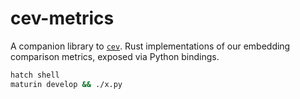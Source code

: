 # cev-metrics

A companion library to [`cev`](https://github.com/ozettetech/comparative-embedding-visualization). Rust implementations of our embedding comparison metrics, exposed via Python bindings.

```sh
hatch shell
maturin develop && ./x.py
```
